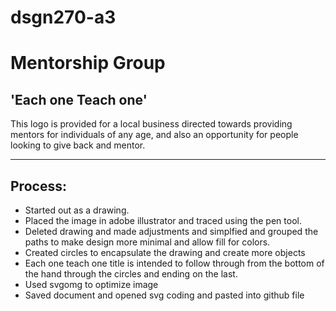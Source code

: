 # dsgn270-a3
# Mentorship Group 
## 'Each one Teach one'
This logo is provided for a local business directed towards providing mentors for individuals of any age, and also an opportunity for people looking to give back and mentor.

---

## Process:
- Started out as a drawing.
- Placed the image in adobe illustrator and traced using the pen tool.
- Deleted drawing and made adjustments and simplfied and grouped the paths to make design more minimal and allow fill for colors.
- Created circles to encapsulate the drawing and create more objects
- Each one teach one title is intended to follow through from the bottom of the hand through the circles and ending on the last.
- Used svgomg to optimize image
- Saved document and opened svg coding and pasted into github file



